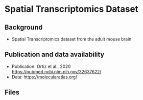 # Spatial Transcriptomics Dataset

## Background
- Spatial Transcriptomics dataset from the adult mouse brain

## Publication and data availability
- Publication: Ortiz et al., 2020 https://pubmed.ncbi.nlm.nih.gov/32637622/
- Data: https://molecularatlas.org/

## Files


